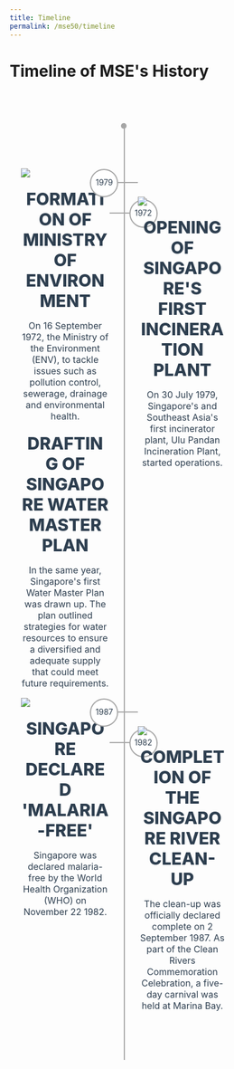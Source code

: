 ```yaml
---
title: Timeline
permalink: /mse50/timeline
---
```


<style>

*,
*:after, 
*:before {
-webkit-box-sizing: border-box; 
-moz-box-sizing: border-box; 
box-sizing: border-box;}

.container {
  margin: 50px auto;
  max-width: 1600px;
  padding: 30px 20px;

  position: relative;
}

img {
  max-width: 100%;
}

a {
  text-decoration: none;
}

.clearfix:after {
  content: " ";
  display: table;
  clear: both;
} 

@media (min-width: 760px) {
  .vertical-line::after {
    top: -10px;
    right: 50%;
    background-color: #a6a6a6;
    overflow: hidden;
    position: absolute;
    content: "";
    display: block;
    height: 10px;
    width: 10px;
    border-radius: 50%;
    margin-right: -5px;
  }
  .vertical-line::before {
    top: -10px;
    right: 50%;
    background-color: #a6a6a6;
    overflow: hidden;
    position: absolute;
    content: "";
    display: block;
    height: 100%;
    width: 2px;
    margin-right: -2px;
  }
  .vesti-date-wrapper::before {
    top: 50%;
    background-color: #a6a6a6;
    overflow: hidden;
    position: absolute;
    content: "";
    display: block;
    height: 2px;
    width: 100%;
    margin-top: -2px;
    z-index: -10;
  }
}
.vesti-col {
  width: 100%;
}

.timeline-post {
  position: relative;
}

.timeline-post:nth-child(odd) {
  margin-top: 20px;
}

.timeline-post:nth-child(even) {
  margin-bottom: 0;
  margin-top: 100px;
}

.photo {
  position: relative;
}
/*Vesti date*/

.vesti-date-wrapper {
  position: absolute;
  right: 50%;
  margin-right: -25px;
  bottom: -25px;
}

.vesti-date-wrapper .vesti-date {
  width: 50px;
  height: 50px;
  text-align: center;
  background: #fff;
  padding-top: 14px;
  border-width: 2px;
  border-style: solid;
  -webkit-border-radius: 50%;
  border-radius: 50%;
  border-color: #a6a6a6;
}

/* .vesti-date-wrapper .vesti-date .date {
  font-size: 1em;
  text-align: center;
  color: #2d3e4f;
  line-height: 0px;
  display: block;
} */

.vesti-date-wrapper .vesti-date .year {
  font-size: 1em;
  text-align: center;
  color: #2d3e4f;
  line-height: 15px;
  display: block;
  text-transform: uppercase;
}

/*izmedju - remove later */

.timeline-post:nth-child(2n+3) {
  clear: both;
}

.timeline-post:nth-child(odd) .vesti-date-wrapper .vesti-date {
  float: right;
}

.timeline-post:nth-child(even) {
  /*float: right;*/
  margin-bottom: 0;
  margin-top: 20px;
}

.timeline-post:nth-child(even) .vesti-date-wrapper {
  bottom: -25px;
  right: 50%;
  margin-right: -25px;
}

/*Vesti typography*/

.vesti-desc {
  text-align: center;
}

.vesti-desc h2 {
  color: #2d3e4f;
  text-transform: uppercase;
  font-size: 1em;
  font-weight: 800;
  margin-top: 35px;
  margin-bottom: 15px;
  transition-delay: 0s;
  transition-duration: 0.2s;
  transition-property: all;
  transition-timing-function: ease-out
}

.owl-item .vesti-desc h2 {
  margin-top: 50px;
}

.vesti-desc h2:hover {
  color: #00b388 !important;
}

.vesti-desc p {
  color: #2d3e4f;
  font-size: 16px !important;
  font-weight: 400;
}

@media (min-width: 768px) {
  #section_2 .owl-item {
    padding: 0 20px;
  }
  .post-type-archive-vesti .container {
    max-width: 1600px;
  }
  .archive .site-content {
    margin-top: 100px;
  }
  .vesti-col {
    width: 43%;
  }
  .timeline {
    margin-top: 20px;
    margin-bottom: 50px;
    padding-top: 20px;
  }
  .vesti-date-wrapper {
    position: absolute;
    right: 150px;
    margin-right: 0px;
    bottom: auto;
  }
  .timeline-post:nth-child(odd) {
    float: left;
    margin-top: 0;
  }
  .timeline-post:nth-child(even) {
    float: right;
    margin-bottom: 0;
    margin-top: 50px;
  }
  .vesti-desc h2 {
    margin-bottom: 15px;
    margin-top: 20px;
    font-size: 30px;
  }
  .timeline-post:nth-child(odd) .vesti-date-wrapper {
    right: -77px;
    top: 55px;
  }
  .timeline-post:nth-child(even) .vesti-date-wrapper {
    left: -77px;
    bottom: 15px;
  }
  .timeline-post:nth-child(odd) .vesti-date-wrapper,
  .timeline-post:nth-child(even) .vesti-date-wrapper {
    width: 77px;
  }
}

@media (min-width: 850px) {
  .timeline-post:nth-child(odd) .vesti-date-wrapper {
    right: -85px;
  }
  .timeline-post:nth-child(even) .vesti-date-wrapper {
    left: -85px;
  }
  .timeline-post:nth-child(odd) .vesti-date-wrapper,
  .timeline-post:nth-child(even) .vesti-date-wrapper {
    width: 85px;
  }
}

@media (min-width: 1000px) {
  .timeline-post:nth-child(odd) .vesti-date-wrapper {
    right: -95px;
  }
  .timeline-post:nth-child(even) .vesti-date-wrapper {
    left: -95px;
  }
  .timeline-post:nth-child(odd) .vesti-date-wrapper,
  .timeline-post:nth-child(even) .vesti-date-wrapper {
    width: 95px;
  }
}

@media (min-width: 1100px) {
  .timeline-post:nth-child(odd) .vesti-date-wrapper {
    right: -100px;
  }
  .timeline-post:nth-child(even) .vesti-date-wrapper {
    left: -100px;
  }
  .timeline-post:nth-child(odd) .vesti-date-wrapper,
  .timeline-post:nth-child(even) .vesti-date-wrapper {
    width: 100px;
  }
}
  
@media (min-width: 1200px) {
/*  .timeline {
    margin-top: 40px;
  }*/
  .timeline-post:nth-child(even) {
    margin-top: 100px;
  }
  .vesti-date-wrapper .vesti-date {
    width: 100px;
    height: 100px;
    padding: 23px;
  }
/*   .vesti-date-wrapper .vesti-date .date {
    font-size: 1em;
    line-height: 10px;
  } */
  .vesti-date-wrapper .vesti-date .year {
    font-size: 1.5em;
    line-height: 50px;
  }
  .timeline-post:nth-child(odd) .vesti-date-wrapper {
    right: -132px;
    top: 55px;
  }
  .timeline-post:nth-child(even) .vesti-date-wrapper {
    left: -132px;
  }
  .timeline-post:nth-child(odd) .vesti-date-wrapper,
  .timeline-post:nth-child(even) .vesti-date-wrapper {
    width: 132px;
  }
  .owl-item .vesti-desc h2 {
    margin-top: 75px;
  }
}

@media (min-width: 1300px) {
  .timeline-post:nth-child(odd) .vesti-date-wrapper {
    right: -140px;
    top: 55px;
  }
  .timeline-post:nth-child(even) .vesti-date-wrapper {
    left: -140px;
  }
  .timeline-post:nth-child(odd) .vesti-date-wrapper,
  .timeline-post:nth-child(even) .vesti-date-wrapper {
    width: 140px;
  }
}

@media (min-width: 1400px) {
  .timeline-post:nth-child(odd) .vesti-date-wrapper {
    right: -146px;
    top: 55px;
  }
  .timeline-post:nth-child(even) .vesti-date-wrapper {
    left: -146px;
  }
  .timeline-post:nth-child(odd) .vesti-date-wrapper,
  .timeline-post:nth-child(even) .vesti-date-wrapper {
    width: 146px;
  }
}

@media (min-width: 1500px) {
  .timeline-post:nth-child(odd) .vesti-date-wrapper {
    right: -155px;
    top: 55px;
  }
  .timeline-post:nth-child(even) .vesti-date-wrapper {
    left: -155px;
  }
  .timeline-post:nth-child(odd) .vesti-date-wrapper,
  .timeline-post:nth-child(even) .vesti-date-wrapper {
    width: 155px;
  }
}

@media (min-width: 1600px) {
  .timeline-post:nth-child(odd) .vesti-date-wrapper {
    right: -160px;
    top: 55px;
  }
  .timeline-post:nth-child(even) .vesti-date-wrapper {
    left: -160px;
  }
  .timeline-post:nth-child(odd) .vesti-date-wrapper,
  .timeline-post:nth-child(even) .vesti-date-wrapper {
    width: 160px;
  }
}
</style>

<h1><b>Timeline of MSE's History</b></h1><br>

<div class="container">
    <div class="timeline clearfix">
    <div class="vertical-line">
      <div id="post-1" class="vesti-col timeline-post">
        <div class="vesti-content-wrapper">
          <div class="photo">
            <img src="https://www.nas.gov.sg/archivesonline/watermark/picas_data/tn_pcd/19980005056-8073-3222-4844/img0114.jpg">
            <div class="vesti-date-wrapper">
              <div class="vesti-date">
                <span class="year">1972</span>
              </div>
            </div>
          </div>
          <div class="vesti-desc">
                <h2>Formation of Ministry of Environment</h2>
            </a>
            <p>On 16 September 1972, the Ministry of the Environment (ENV), to tackle issues such as pollution control, sewerage, drainage and environmental health.</p>
                <h2>Drafting of Singapore Water Master Plan</h2>
            </a>
            <p>In the same year, Singapore's first Water Master Plan was drawn up. The plan outlined strategies for water resources to ensure a diversified and adequate supply that could meet future requirements.</p>
          </div>
          </div>
        </div>
      </div>
      <div id="post-2" class="vesti-col timeline-post">
        <div class="vesti-content-wrapper">
          <div class="photo">
            <img src="https://d33wubrfki0l68.cloudfront.net/6eb7e39110590bf5fb8204ecccec7b7014025679/a98b6/images/ch1_ulu_pandan_ip.jpg">
            <div class="vesti-date-wrapper">
              <div class="vesti-date">
                <span class="year">1979</span>
              </div>
            </div>
          </div>
          <div class="vesti-desc">
              <h2>Opening of Singapore's First Incineration Plant</h2>
            <p>On 30 July 1979, Singapore's and Southeast Asia's first incinerator plant, Ulu Pandan Incineration Plant, started operations.</p>
          </div>
        </div>
      </div>
      <div id="post-3" class="vesti-col timeline-post">
        <div class="vesti-content-wrapper">
          <div class="photo">
            <img src="https://www.news-medical.net/image.axd?picture=2021%2F10%2Fshutterstock_1483138139-1.jpg">
            <div class="vesti-date-wrapper">
              <div class="vesti-date">
                <span class="year">1982</span>
              </div>
            </div>
          </div>
          <div class="vesti-desc">
              <h2>Singapore Declared 'Malaria-Free'</h2>
            <p>Singapore was declared malaria-free by the World Health Organization (WHO) on November 22 1982.</p>
          </div>
        </div>
      </div>
      <div id="post-4" class="vesti-col timeline-post">
        <div class="vesti-content-wrapper">
          <div class="photo">
            <img src="https://www.nas.gov.sg/archivesonline/watermark/picas_data/tn_pcd/19990007092-0004-3012-0348/img047.jpg">
            <div class="vesti-date-wrapper">
              <div class="vesti-date">
                <span class="year">1987</span>
              </div>
            </div>
          </div>
          <div class="vesti-desc">
              <h2>Completion of the Singapore River Clean-Up</h2>
            <p>The clean-up was officially declared complete on 2 September 1987. As part of the Clean Rivers Commemoration Celebration, a five-day carnival was held at Marina Bay.</p>
          </div>
        </div>
      </div>
      </div>
    </div>
  </div>
